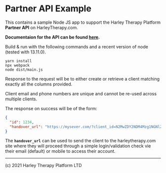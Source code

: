 # Partner API Example

This contains a sample Node JS app to support the Harley Therapy Platform **Partner API** on
HarleyTherapy.com.

**Documentaion for the API can be found [here](./docs/api.md).**

Build & run with the following commands and a recent version of node (tested with 13.11.0).

```
yarn install
npx webpack
node dist/main.js
```

Response to the request will be to either create or retrieve a client matching exactly all the columns provided.

Client email and phone numbers are unique and cannot be re-used across multiple clients.

The response on success will be of the form:

```json
{
  "id": 1234,
  "handover_url": "https://mysever.com/?client_id=N2MwZDY2NDM4Mzg1NGNlZGVjZjdmYTMzMzZiMzRhZmZjZmNiMTcyZWNhYjI2YzRhNDVlNGExNzUyYjUzZWZjYiQkdzRGWEJ1NjZneVBnNlJJPS0tVWRqRVhSdS9vTWxBdWRZTS0tTXVNcUtpb3ljN3d2aGlsTTlHT1l4dz09"
}
```

The **`handover_url`** can be used to send the client to the harleytherapy.com site where they will proceed through a simple login/validation check vie their email (default) or mobile to access their account.

---

(c) 2021 Harley Therapy Platform LTD
